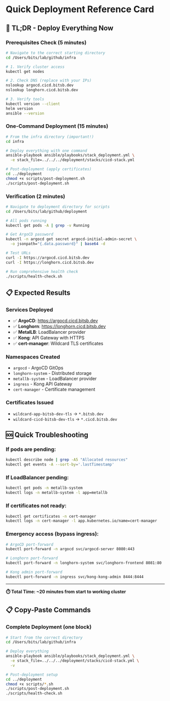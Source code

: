 # Quick Deployment Reference Card

## 🚀 TL;DR - Deploy Everything Now

### Prerequisites Check (5 minutes)
```bash
# Navigate to the correct starting directory
cd /Users/bits/lab/github/infra

# 1. Verify cluster access
kubectl get nodes

# 2. Check DNS (replace with your IPs)
nslookup argocd.cicd.bitsb.dev
nslookup longhorn.cicd.bitsb.dev

# 3. Verify tools
kubectl version --client
helm version
ansible --version
```

### One-Command Deployment (15 minutes)
```bash
# From the infra directory (important!)
cd infra

# Deploy everything with one command
ansible-playbook ansible/playbooks/stack_deployment.yml \
  -e stack_file=../../../deployment/stacks/cicd-stack.yml

# Post-deployment (apply certificates)
cd ../deployment
chmod +x scripts/post-deployment.sh
./scripts/post-deployment.sh
```

### Verification (2 minutes)
```bash
# Navigate to deployment directory for scripts
cd /Users/bits/lab/github/deployment

# All pods running
kubectl get pods -A | grep -v Running

# Get ArgoCD password
kubectl -n argocd get secret argocd-initial-admin-secret \
  -o jsonpath="{.data.password}" | base64 -d

# Test URLs
curl -I https://argocd.cicd.bitsb.dev
curl -I https://longhorn.cicd.bitsb.dev

# Run comprehensive health check
./scripts/health-check.sh
```

## 📋 Expected Results

### Services Deployed
- ✅ **ArgoCD**: https://argocd.cicd.bitsb.dev
- ✅ **Longhorn**: https://longhorn.cicd.bitsb.dev  
- ✅ **MetalLB**: LoadBalancer provider
- ✅ **Kong**: API Gateway with HTTPS
- ✅ **cert-manager**: Wildcard TLS certificates

### Namespaces Created
- `argocd` - ArgoCD GitOps
- `longhorn-system` - Distributed storage
- `metallb-system` - LoadBalancer provider
- `ingress` - Kong API Gateway
- `cert-manager` - Certificate management

### Certificates Issued
- `wildcard-app-bitsb-dev-tls` → `*.bitsb.dev`
- `wildcard-cicd-bitsb-dev-tls` → `*.cicd.bitsb.dev`

## 🆘 Quick Troubleshooting

### If pods are pending:
```bash
kubectl describe node | grep -A5 "Allocated resources"
kubectl get events -A --sort-by='.lastTimestamp'
```

### If LoadBalancer pending:
```bash
kubectl get pods -n metallb-system
kubectl logs -n metallb-system -l app=metallb
```

### If certificates not ready:
```bash
kubectl get certificates -n cert-manager
kubectl logs -n cert-manager -l app.kubernetes.io/name=cert-manager
```

### Emergency access (bypass ingress):
```bash
# ArgoCD port-forward
kubectl port-forward -n argocd svc/argocd-server 8080:443

# Longhorn port-forward  
kubectl port-forward -n longhorn-system svc/longhorn-frontend 8081:80

# Kong admin port-forward
kubectl port-forward -n ingress svc/kong-kong-admin 8444:8444
```

---
**⏱️ Total Time: ~20 minutes from start to working cluster**

## 📋 Copy-Paste Commands

### Complete Deployment (one block)
```bash
# Start from the correct directory
cd /Users/bits/lab/github/infra

# Deploy everything
ansible-playbook ansible/playbooks/stack_deployment.yml \
  -e stack_file=../../../deployment/stacks/cicd-stack.yml \
  -v

# Post-deployment setup
cd ../deployment
chmod +x scripts/*.sh
./scripts/post-deployment.sh
./scripts/health-check.sh
```
